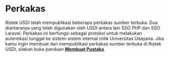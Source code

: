 # Perkakas

Ristek USDI telah mempublikasi beberapa perkakas sumber terbuka. Dua diantaranya yang telah digunakan oleh USDI antara lain SSO PHP dan SSO Laravel. Perkakas ini berfungsi sebagai protokol untuk melakukan autentikasi tunggal ke sistem-sistem internal milik Universitas Udayana. Jika kamu ingin membuat dan mempublikasi perkakas sumber terbuka di Ristek USDI, silakan buka panduan [**Membuat Pustaka**](/guide/create-package).
